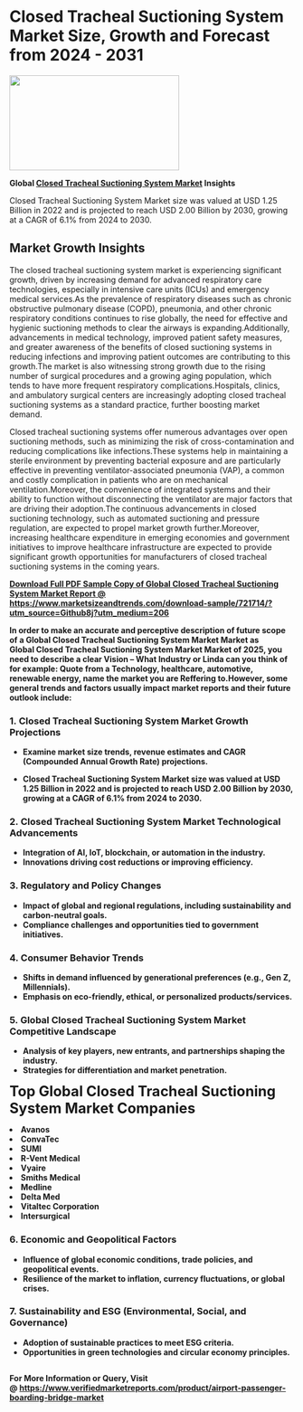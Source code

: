 <H1>Closed Tracheal Suctioning System Market Size, Growth and Forecast from 2024 - 2031</H1><img class="aligncenter size-medium wp-image-584254" src="https://thirdeyenews.in/wp-content/uploads/2024/09/Global-Market-Research-300x168.jpeg" alt="" width="300" height="168" /><p><strong>Global&nbsp;<a href="https://www.marketsizeandtrends.com/download-sample/721714/?utm_source=Github8j?utm_medium=206">Closed Tracheal Suctioning System Market</a> Insights</strong></p><p>Closed Tracheal Suctioning System Market size was valued at USD 1.25 Billion in 2022 and is projected to reach USD 2.00 Billion by 2030, growing at a CAGR of 6.1% from 2024 to 2030.</p><p><h2>Market Growth Insights</h2> <p>The closed tracheal suctioning system market is experiencing significant growth, driven by increasing demand for advanced respiratory care technologies, especially in intensive care units (ICUs) and emergency medical services.As the prevalence of respiratory diseases such as chronic obstructive pulmonary disease (COPD), pneumonia, and other chronic respiratory conditions continues to rise globally, the need for effective and hygienic suctioning methods to clear the airways is expanding.Additionally, advancements in medical technology, improved patient safety measures, and greater awareness of the benefits of closed suctioning systems in reducing infections and improving patient outcomes are contributing to this growth.The market is also witnessing strong growth due to the rising number of surgical procedures and a growing aging population, which tends to have more frequent respiratory complications.Hospitals, clinics, and ambulatory surgical centers are increasingly adopting closed tracheal suctioning systems as a standard practice, further boosting market demand.</p> <p><strong><a href="#"></a></strong></p> <p>Closed tracheal suctioning systems offer numerous advantages over open suctioning methods, such as minimizing the risk of cross-contamination and reducing complications like infections.These systems help in maintaining a sterile environment by preventing bacterial exposure and are particularly effective in preventing ventilator-associated pneumonia (VAP), a common and costly complication in patients who are on mechanical ventilation.Moreover, the convenience of integrated systems and their ability to function without disconnecting the ventilator are major factors that are driving their adoption.The continuous advancements in closed suctioning technology, such as automated suctioning and pressure regulation, are expected to propel market growth further.Moreover, increasing healthcare expenditure in emerging economies and government initiatives to improve healthcare infrastructure are expected to provide significant growth opportunities for manufacturers of closed tracheal suctioning systems in the coming years.</p> <p><strong><a href="#"></p><p><span class=""><strong>Download Full PDF Sample Copy of Global Closed Tracheal Suctioning System Market Report</strong> @ <a href="https://www.marketsizeandtrends.com/download-sample/721714/?utm_source=Github8j?utm_medium=206" target="_blank">https://www.marketsizeandtrends.com/download-sample/721714/?utm_source=Github8j?utm_medium=206</a></span></p><p>In order to make an accurate and perceptive description of future scope of a Global&nbsp;Closed Tracheal Suctioning System Market Market as Global&nbsp;Closed Tracheal Suctioning System Market Market of 2025, you need to describe a clear Vision &ndash; What Industry or Linda can you think of for example: Quote from a Technology, healthcare, automotive, renewable energy, name the market you are Reffering to.However, some general trends and factors usually impact market reports and their future outlook include:</p><h3>1.&nbsp;<strong>Closed Tracheal Suctioning System Market Growth Projections</strong></h3><ul><li>Examine market size trends, revenue estimates and CAGR (Compounded Annual Growth Rate) projections.</li><li><p>Closed Tracheal Suctioning System Market size was valued at USD 1.25 Billion in 2022 and is projected to reach USD 2.00 Billion by 2030, growing at a CAGR of 6.1% from 2024 to 2030.</p></li></ul><h3>2.&nbsp;<strong>Closed Tracheal Suctioning System Market Technological Advancements</strong></h3><ul><li>Integration of AI, IoT, blockchain, or automation in the industry.</li><li>Innovations driving cost reductions or improving efficiency.</li></ul><h3>3.&nbsp;<strong>Regulatory and Policy Changes</strong></h3><ul><li>Impact of global and regional regulations, including sustainability and carbon-neutral goals.</li><li>Compliance challenges and opportunities tied to government initiatives.</li></ul><h3>4.&nbsp;<strong>Consumer Behavior Trends</strong></h3><ul><li>Shifts in demand influenced by generational preferences (e.g., Gen Z, Millennials).</li><li>Emphasis on eco-friendly, ethical, or personalized products/services.</li></ul><h3>5.&nbsp;<strong>Global Closed Tracheal Suctioning System Market Competitive Landscape</strong></h3><ul><li>Analysis of key players, new entrants, and partnerships shaping the industry.</li><li>Strategies for differentiation and market penetration.</li></ul><p data-pm-slice="1 1 []"><span style="color: inherit; font-family: inherit; font-size: 25px;">Top Global Closed Tracheal Suctioning System Market Companies</span></p><div class="" data-test-id=""><p><li>Avanos</li><li> ConvaTec</li><li> SUMI</li><li> R-Vent Medical</li><li> Vyaire</li><li> Smiths Medical</li><li> Medline</li><li> Delta Med</li><li> Vitaltec Corporation</li><li> Intersurgical</li></p></div><h3>6.&nbsp;<strong>Economic and Geopolitical Factors</strong></h3><ul><li>Influence of global economic conditions, trade policies, and geopolitical events.</li><li>Resilience of the market to inflation, currency fluctuations, or global crises.</li></ul><h3>7.&nbsp;<strong>Sustainability and ESG (Environmental, Social, and Governance)</strong></h3><ul><li>Adoption of sustainable practices to meet ESG criteria.</li><li>Opportunities in green technologies and circular economy principles.</li></ul><h2><strong style="font-size: 14px;">For More Information or Query, Visit @&nbsp;</strong><a style="background-color: #ffffff; font-size: 14px;" href="https://www.marketsizeandtrends.com/report/closed-tracheal-suctioning-system-market/" target="_blank">https://www.verifiedmarketreports.com/product/airport-passenger-boarding-bridge-market</a></h2>